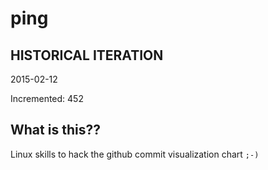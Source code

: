 # ping

## HISTORICAL ITERATION
2015-02-12

Incremented: 452

## What is this?? 
Linux skills to hack the github commit visualization chart `;-)`
